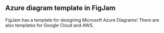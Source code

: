 ## Azure diagram template in FigJam

FigJam has a template for designing Microsoft Azure Diagrams! There are also templates for Google Cloud and AWS.
